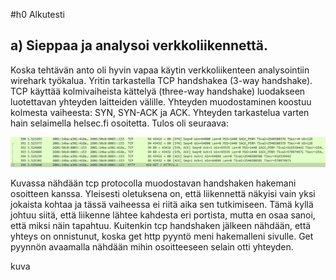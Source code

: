 #h0 Alkutesti
## a) Sieppaa ja analysoi verkkoliikennettä. 
Koska tehtävän anto oli hyvin vapaa käytin verkkoliikenteen analysointiin wirehark työkalua. Yritin tarkastella TCP handshakea (3-way handshake). TCP käyttää kolmivaiheista kättelyä (three-way handshake) luodakseen luotettavan yhteyden laitteiden välille. Yhteyden muodostaminen koostuu kolmesta vaiheesta: SYN, SYN-ACK ja ACK. Yhteyden tarkastelua varten hain selaimella helsec.fi osoitetta. Tulos oli seuraava:

![Alt text](/H0startingtest/h0startingtest.png)

Kuvassa nähdään tcp protocolla muodostavan handshaken hakemani osoitteen kanssa. Yleisesti oletuksena on, että liikennettä näkyisi vain yksi jokaista kohtaa ja tässä vaiheessa ei riitä aika sen tutkimiseen. Tämä kyllä johtuu siitä, että liikenne lähtee kahdesta eri portista, mutta en osaa sanoi, että miksi näin tapahtuu. Kuitenkin tcp handshaken jälkeen nähdään, että yhteys on onnistunut, koska get http pyyntö meni hakemalleni sivulle. Get pyynnön avaamalla nähdään mihin osoitteeseen selain otti yhteyden.

kuva
